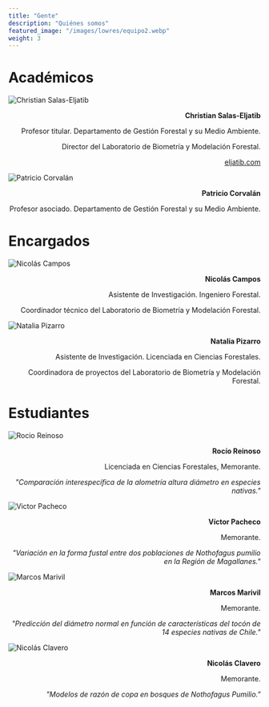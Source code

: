 ```yaml
---
title: "Gente"
description: "Quiénes somos"
featured_image: "/images/lowres/equipo2.webp"
weight: 3
---
```


<!-- **Statement acá:** Vestibulum convallis, lorem a tempus semper, dui dui euismod elit, vitae placerat urna tortor vitae lacus. -->

# Académicos

<div class="equipo">

 ![Christian Salas-Eljatib](./img/lowres/cse2.webp)

<div style="text-align: right;">

**Christian Salas-Eljatib**

Profesor titular. Departamento de Gestión Forestal y su Medio Ambiente.

Director del Laboratorio de Biometría y Modelación Forestal.

[eljatib.com](https://eljatib.com)

<!-- Director del Laboratorio de Biometría y Modelación Forestal. -->

</div>

![Patricio Corvalán](./img/lowres/pcorvalan.webp)

<div style="text-align: right;">

**Patricio Corvalán**

Profesor asociado. Departamento de Gestión Forestal y su Medio Ambiente.

<!-- Director del Laboratorio de Biometría y Modelación Forestal. -->

</div>

</div>

# Encargados

<div class="equipo">

![Nicolás Campos](./img/lowres/nicolas_campos.webp)

<div style="text-align: right;">

**Nicolás Campos**

Asistente de Investigación. Ingeniero Forestal.

Coordinador técnico del Laboratorio de Biometría y Modelación Forestal.

</div>

![Natalia Pizarro](./img/lowres/natalia2.webp)

<div style="text-align: right;">

**Natalia Pizarro**

Asistente de Investigación. Licenciada en Ciencias Forestales.

Coordinadora de proyectos del Laboratorio de Biometría y Modelación Forestal.

</div>

</div>


# Estudiantes


<div class="equipo">

![Rocio Reinoso](./img/lowres/rocio.webp)

<div style="text-align: right;">

**Rocío Reinoso**

Licenciada en Ciencias Forestales, Memorante.

<i>"Comparación interespecífica de la alometría altura diámetro en especies nativas."</i>

</div>

![Victor Pacheco](./img/lowres/victor.webp)

<div style="text-align: right;">

**Víctor Pacheco**

Memorante.

<i>"Variación en la forma fustal entre dos poblaciones de _Nothofagus pumilio_ en la Región de Magallanes."</i>

</div>

![Marcos Marivil](./img/lowres/marcos.webp)

<div style="text-align: right;">

**Marcos Marivil**

Memorante.

<i>"Predicción del diámetro normal en función de características del tocón de 14 especies nativas de Chile."</i>

</div>

![Nicolás Clavero](./img/lowres/nico_clavero.webp)

<div style="text-align: right;">

**Nicolás Clavero**

Memorante.

<i>"Modelos de razón de copa en bosques de Nothofagus Pumilio."</i>

</div>

</div>
